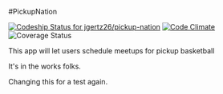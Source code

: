 #PickupNation

[ ![Codeship Status for jgertz26/pickup-nation](https://codeship.com/projects/1aae0fe0-4e6b-0133-1c3e-5a2039af3b63/status?branch=master)](https://codeship.com/projects/106907)
[![Code Climate](https://codeclimate.com/github/jgertz26/pickup-nation/badges/gpa.svg)](https://codeclimate.com/github/jgertz26/pickup-nation)
![Coverage Status](https://coveralls.io/repos/jgertz26/pickup-nation/badge.png)

This app will let users schedule meetups for pickup basketball

It's in the works folks.

Changing this for a test again.
